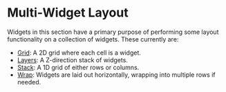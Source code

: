 # Multi-Widget Layout

Widgets in this section have a primary purpose of performing some layout
functionality on a collection of widgets. These currently are:

- [Grid](./layout/grid.md): A 2D grid where each cell is a widget.
- [Layers](./layout/layers.md): A Z-direction stack of widgets.
- [Stack](./layout/stack.md): A 1D grid of either rows or columns.
- [Wrap](./layout/wrap.md): Widgets are laid out horizontally, wrapping into
  multiple rows if needed.
